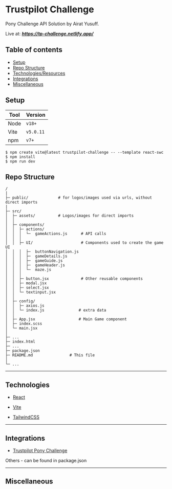 # Trustpilot Challenge

Pony Challenge API Solution by Airat Yusuff.

Live at: ***https://tp-challenge.netlify.app/***


## Table of contents

- [Setup](#setup)
- [Repo Structure](#repo-structure)
- [Technologies/Resources](#technologies)
- [Integrations](#integrations)
- [Miscellaneous](#miscellaneous)

## Setup

| Tool | Version  |
| ---- | -------- |
| Node | `v18+`   |
| Vite | `v5.0.11`|
| npm  | `v7+`    |

```
$ npm create vite@latest trustpilot-challenge -- --template react-swc
$ npm install
$ npm run dev
```

## Repo Structure
```
/
|
├─ public/             # for logos/images used via urls, without direct imports
|
├─ src/
│  ├─ assets/          # Logos/images for direct imports
│  │
│  ├─ components/
│  │  ├─ actions/
│  │  │  └─  gameActions.js      # API calls
│  │  │
│  │  ├─ UI/                     # Components used to create the game UI             
│  │  │  ├─  buttonNavigation.js
│  │  │  ├─  gameDetails.js
│  │  │  ├─  gameGuide.js
│  │  │  ├─  gameHeader.js
│  │  │  └─  maze.js
│  │  │
│  │  ├─ button.jsx              # Other reusable components
│  │  ├─ modal.jsx
│  │  ├─ select.jsx
│  │  └─ textinput.jsx
│  │
│  ├─ config/
│  │  ├─ axios.js
│  │  └─ index.js               # extra data
│  │
│  ├─ App.jsx                   # Main Game component
│  ├─ index.scss
│  └─ main.jsx
│
├─ ...
├─ index.html
├─ ...
├─ package.json             
├─ README.md                # This file
│
└─ ...
```

---

## Technologies

- <a href="https://reactjs.org/" target="_blank">React</a>

- <a href="https://vitejs.dev/" target="_blank">Vite</a>

- <a href="https://tailwindcss.com/docs/installation/" target="_blank">TailwindCSS</a>

---

## Integrations

- <a href="https://ponychallenge.trustpilot.com/index.html" target="_blank">Trustpilot Pony Challenge</a>

Others - can be found in package.json

---

## Miscellaneous


